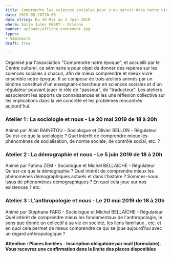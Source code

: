 ```yaml
---
title: Comprendre les sciences sociales pour s'en servir dans notre vie et nos projets
date: 2019-05-20T20:00
date_string: Du 20 Mai au 5 Juin 2019
where: Salle Jules FERRY - Orléans
banner: uploads/affiche_evenement.jpg
types:
- Séminaire
draft: true

---
```

Organisé par l'association "Comprendre notre époque", et accueilli par le Centre culturel, ce séminaire a pour objet de donner des repères sur les sciences sociales à chacun, afin de mieux comprendre et mieux vivre ensemble notre époque. Il se compose de trois ateliers animés par un binôme constitué d'un enseignant-chercheur en sciences sociales et d'un régulateur pouvant jouer le rôle de "passeur", de "traducteur". Les ateliers associeront les apports de connaissances et les une réflexion collective sur les implications dans la vie concrète et les problèmes rencontrés aujourd'hui.

### Atelier 1 : La sociologie et nous - Le 20 mai 2019 de 18 à 20h 
Animé par Alain RAINETOU - Sociologue et Olivier BELLON - Régulateur
Qu'est-ce que la sociologie ? Quel intérêt de comprendre mieux les phénomènes de socialisation, de norme sociale, de contrôle social, etc. ?

### Atelier 2 : La démographie et nous - Le 5 juin 2019 de 18 à 20h 
Animé par Fatima ZEM - Sociologue et Michel BELLAÏCHE - Régulateur
Qu'est-ce que la démographie ? Quel intérêt de comprendre mieux les phénomènes démographiques actuels et dans l'histoire ? Sommes-nous issus de phénomènes démographiques ? En quoi cela joue sur nos existences ? etc.

### Atelier 3 : L'anthropologie et nous - Le 20 mai 2019 de 18 à 20h 
Animé par Stéphane FARG - Sociologue et Michel BELLAÏCHE - Régulateur
Quel intérêt de comprendre mieux les fondamentaux de l'anthropologie, le sens que donne un collectif à sa vie en société, les liens familiaux , etc. et en quoi cela permet de mieux comprendre ce qui se joue aujourd'hui avec un regard anthropologique ?

__Attention : Places limitées - Inscription obligatoire par mail (formulaire). Vous recevrez une confirmation dans la limite des places disponibles__